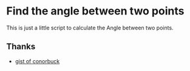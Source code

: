 # Find the angle between two points
This is just a little script to calculate the Angle between two points.

## Thanks
* [gist of conorbuck](https://gist.github.com/conorbuck/2606166)
